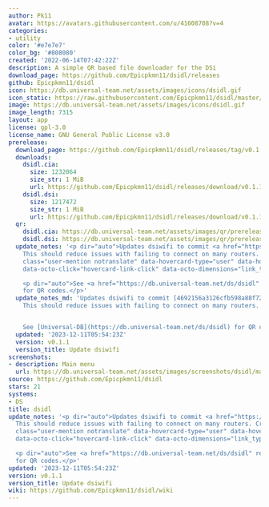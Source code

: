 ```yaml
---
author: Pk11
avatar: https://avatars.githubusercontent.com/u/41608708?v=4
categories:
- utility
color: '#e7e7e7'
color_bg: '#808080'
created: '2022-06-14T07:42:22Z'
description: A simple QR based file downloader for the DSi
download_page: https://github.com/Epicpkmn11/dsidl/releases
github: Epicpkmn11/dsidl
icon: https://db.universal-team.net/assets/images/icons/dsidl.gif
icon_static: https://raw.githubusercontent.com/Epicpkmn11/dsidl/master/resources/icon/icon.0.png
image: https://db.universal-team.net/assets/images/icons/dsidl.gif
image_length: 7315
layout: app
license: gpl-3.0
license_name: GNU General Public License v3.0
prerelease:
  download_page: https://github.com/Epicpkmn11/dsidl/releases/tag/v0.1.1
  downloads:
    dsidl.cia:
      size: 1232064
      size_str: 1 MiB
      url: https://github.com/Epicpkmn11/dsidl/releases/download/v0.1.1/dsidl.cia
    dsidl.dsi:
      size: 1217472
      size_str: 1 MiB
      url: https://github.com/Epicpkmn11/dsidl/releases/download/v0.1.1/dsidl.dsi
  qr:
    dsidl.cia: https://db.universal-team.net/assets/images/qr/prerelease/dsidl-cia.png
    dsidl.dsi: https://db.universal-team.net/assets/images/qr/prerelease/dsidl-dsi.png
  update_notes: '<p dir="auto">Updates dsiwifi to commit <a href="https://github.com/shinyquagsire23/dsiwifi/commit/4692156a3126cfb598a88f72a4669d38642e4d1f">4692156a3126cfb598a88f72a4669d38642e4d1f</a>.
    This should reduce issues with failing to connect on many routers. Credit to <a
    class="user-mention notranslate" data-hovercard-type="user" data-hovercard-url="/users/Yackerw/hovercard"
    data-octo-click="hovercard-link-click" data-octo-dimensions="link_type:self" href="https://github.com/Yackerw">@Yackerw</a>.</p>

    <p dir="auto">See <a href="https://db.universal-team.net/ds/dsidl" rel="nofollow">Universal-DB</a>
    for QR codes.</p>'
  update_notes_md: 'Updates dsiwifi to commit [4692156a3126cfb598a88f72a4669d38642e4d1f](https://github.com/shinyquagsire23/dsiwifi/commit/4692156a3126cfb598a88f72a4669d38642e4d1f).
    This should reduce issues with failing to connect on many routers. Credit to @Yackerw.


    See [Universal-DB](https://db.universal-team.net/ds/dsidl) for QR codes.'
  updated: '2023-12-11T05:54:23Z'
  version: v0.1.1
  version_title: Update dsiwifi
screenshots:
- description: Main menu
  url: https://db.universal-team.net/assets/images/screenshots/dsidl/main-menu.png
source: https://github.com/Epicpkmn11/dsidl
stars: 21
systems:
- DS
title: dsidl
update_notes: '<p dir="auto">Updates dsiwifi to commit <a href="https://github.com/shinyquagsire23/dsiwifi/commit/4692156a3126cfb598a88f72a4669d38642e4d1f">4692156a3126cfb598a88f72a4669d38642e4d1f</a>.
  This should reduce issues with failing to connect on many routers. Credit to <a
  class="user-mention notranslate" data-hovercard-type="user" data-hovercard-url="/users/Yackerw/hovercard"
  data-octo-click="hovercard-link-click" data-octo-dimensions="link_type:self" href="https://github.com/Yackerw">@Yackerw</a>.</p>

  <p dir="auto">See <a href="https://db.universal-team.net/ds/dsidl" rel="nofollow">Universal-DB</a>
  for QR codes.</p>'
updated: '2023-12-11T05:54:23Z'
version: v0.1.1
version_title: Update dsiwifi
wiki: https://github.com/Epicpkmn11/dsidl/wiki
---
```

